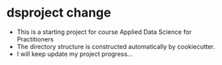 # dsproject change
* This is a starting project for course Applied Data Science for Practitioners <br>
* The directory structure is constructed automatically by cookiecutter.
* I will keep update my project progress...
